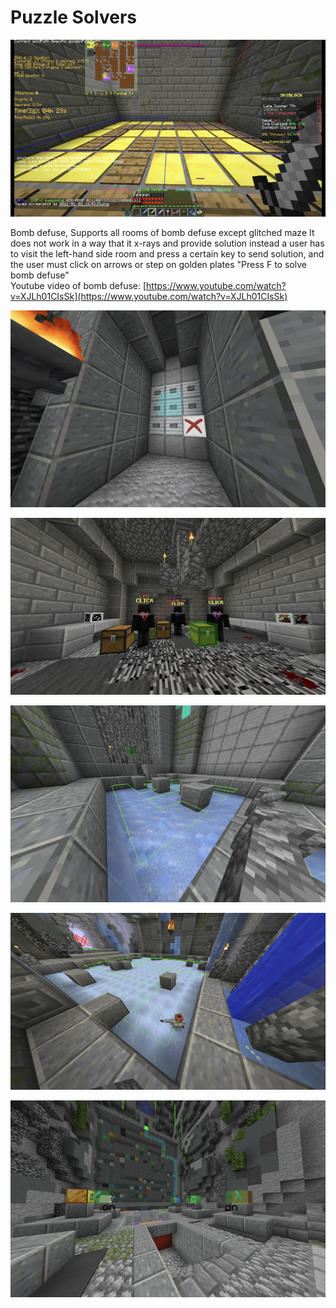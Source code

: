 # Puzzle Solvers

![Bomb defuse](../assets/image1-1-.png)

Bomb defuse, Supports all rooms of bomb defuse except glitched maze It does not work in a way that it x-rays and provide solution instead a user has to visit the left-hand side room and press a certain key to send solution, and the user must click on arrows or step on golden plates "Press F to solve bomb defuse"  
Youtube video of bomb defuse: [https://www.youtube.com/watch?v=XJLh01CIsSk](https://www.youtube.com/watch?v=XJLh01CIsSk)

![Tic-tac-toe solver](../assets/unknown.png)

![Riddle solver](../assets/image1.png)

![Ice Fill solver](../assets/unknown-1-.png)

![Silverfish solver](../assets/image0.png)

![Water board solver](../assets/unknown-2-.png)





